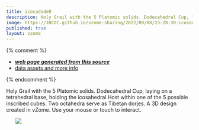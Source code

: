 ```yaml
---
title: icosadode9
description: Holy Grail with the 5 Platomic solids. Dodecahedral Cup, laying on a tetrahedral base, holding the icosahedral Host within one of the 5 possible inscribed cubes. Two octahedra serve as Tibetan dorjes.     A 3D design created in vZome.  Use your mouse or touch to interact.
image: https://JBCDC.github.io/vzome-sharing/2022/09/08/23-28-30-icosadode9/icosadode9.png
published: true
layout: vzome
---
```


{% comment %}
 - [***web page generated from this source***](<https://JBCDC.github.io/vzome-sharing/2022/09/08/icosadode9-23-28-30.html>)
 - [data assets and more info](<https://github.com/JBCDC/vzome-sharing/tree/main/2022/09/08/23-28-30-icosadode9/>)
 
{% endcomment %}

Holy Grail with the 5 Platomic solids. Dodecahedral Cup, laying on a tetrahedral base, holding the icosahedral Host within one of the 5 possible inscribed cubes. Two octahedra serve as Tibetan dorjes.     A 3D design created in vZome.  Use your mouse or touch to interact.

<vzome-viewer style="width: 87%; height: 60vh; margin: 5%"
       src="https://JBCDC.github.io/vzome-sharing/2022/09/08/23-28-30-icosadode9/icosadode9.vZome" >
  <img src="https://JBCDC.github.io/vzome-sharing/2022/09/08/23-28-30-icosadode9/icosadode9.png" />
</vzome-viewer>